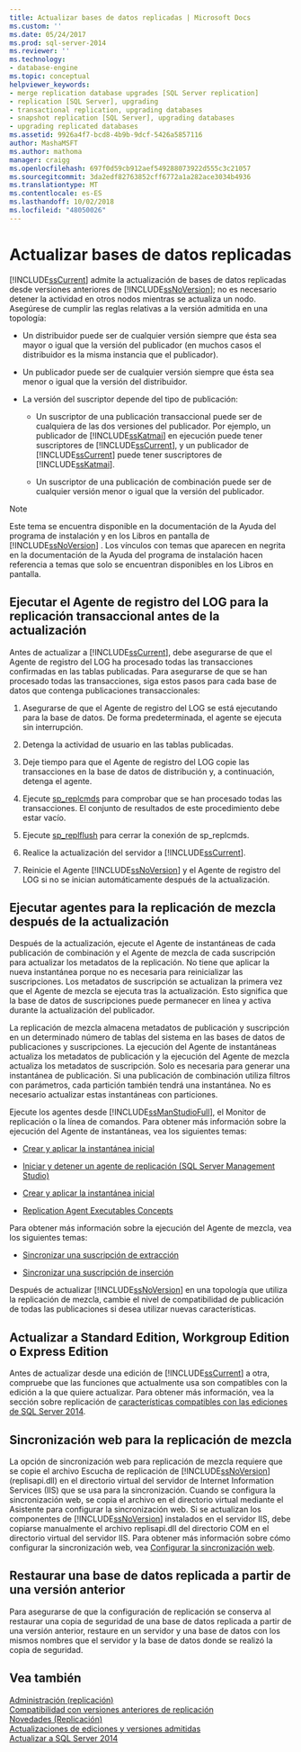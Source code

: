 ```yaml
---
title: Actualizar bases de datos replicadas | Microsoft Docs
ms.custom: ''
ms.date: 05/24/2017
ms.prod: sql-server-2014
ms.reviewer: ''
ms.technology:
- database-engine
ms.topic: conceptual
helpviewer_keywords:
- merge replication database upgrades [SQL Server replication]
- replication [SQL Server], upgrading
- transactional replication, upgrading databases
- snapshot replication [SQL Server], upgrading databases
- upgrading replicated databases
ms.assetid: 9926a4f7-bcd8-4b9b-9dcf-5426a5857116
author: MashaMSFT
ms.author: mathoma
manager: craigg
ms.openlocfilehash: 697f0d59cb912aef549288073922d555c3c21057
ms.sourcegitcommit: 3da2edf82763852cff6772a1a282ace3034b4936
ms.translationtype: MT
ms.contentlocale: es-ES
ms.lasthandoff: 10/02/2018
ms.locfileid: "48050026"
---
```

# <a name="upgrade-replicated-databases"></a>Actualizar bases de datos replicadas
  [!INCLUDE[ssCurrent](../../includes/sscurrent-md.md)] admite la actualización de bases de datos replicadas desde versiones anteriores de [!INCLUDE[ssNoVersion](../../includes/ssnoversion-md.md)]; no es necesario detener la actividad en otros nodos mientras se actualiza un nodo. Asegúrese de cumplir las reglas relativas a la versión admitida en una topología:  
  
-   Un distribuidor puede ser de cualquier versión siempre que ésta sea mayor o igual que la versión del publicador (en muchos casos el distribuidor es la misma instancia que el publicador).  
  
-   Un publicador puede ser de cualquier versión siempre que ésta sea menor o igual que la versión del distribuidor.  
  
-   La versión del suscriptor depende del tipo de publicación:  
  
    -   Un suscriptor de una publicación transaccional puede ser de cualquiera de las dos versiones del publicador. Por ejemplo, un publicador de [!INCLUDE[ssKatmai](../../includes/sskatmai-md.md)] en ejecución puede tener suscriptores de [!INCLUDE[ssCurrent](../../includes/sscurrent-md.md)], y un publicador de [!INCLUDE[ssCurrent](../../includes/sscurrent-md.md)] puede tener suscriptores de [!INCLUDE[ssKatmai](../../includes/sskatmai-md.md)].  
  
    -   Un suscriptor de una publicación de combinación puede ser de cualquier versión menor o igual que la versión del publicador.  
  
> [!NOTE]  
>  Este tema se encuentra disponible en la documentación de la Ayuda del programa de instalación y en los Libros en pantalla de [!INCLUDE[ssNoVersion](../../includes/ssnoversion-md.md)] . Los vínculos con temas que aparecen en negrita en la documentación de la Ayuda del programa de instalación hacen referencia a temas que solo se encuentran disponibles en los Libros en pantalla.  
  
## <a name="run-the-log-reader-agent-for-transactional-replication-before-upgrade"></a>Ejecutar el Agente de registro del LOG para la replicación transaccional antes de la actualización  
 Antes de actualizar a [!INCLUDE[ssCurrent](../../includes/sscurrent-md.md)], debe asegurarse de que el Agente de registro del LOG ha procesado todas las transacciones confirmadas en las tablas publicadas. Para asegurarse de que se han procesado todas las transacciones, siga estos pasos para cada base de datos que contenga publicaciones transaccionales:  
  
1.  Asegurarse de que el Agente de registro del LOG se está ejecutando para la base de datos. De forma predeterminada, el agente se ejecuta sin interrupción.  
  
2.  Detenga la actividad de usuario en las tablas publicadas.  
  
3.  Deje tiempo para que el Agente de registro del LOG copie las transacciones en la base de datos de distribución y, a continuación, detenga el agente.  
  
4.  Ejecute [sp_replcmds](/sql/relational-databases/system-stored-procedures/sp-replcmds-transact-sql) para comprobar que se han procesado todas las transacciones. El conjunto de resultados de este procedimiento debe estar vacío.  
  
5.  Ejecute [sp_replflush](/sql/relational-databases/system-stored-procedures/sp-replflush-transact-sql) para cerrar la conexión de sp_replcmds.  
  
6.  Realice la actualización del servidor a [!INCLUDE[ssCurrent](../../includes/sscurrent-md.md)].  
  
7.  Reinicie el Agente [!INCLUDE[ssNoVersion](../../includes/ssnoversion-md.md)] y el Agente de registro del LOG si no se inician automáticamente después de la actualización.  
  
## <a name="run-agents-for-merge-replication-after-upgrade"></a>Ejecutar agentes para la replicación de mezcla después de la actualización  
 Después de la actualización, ejecute el Agente de instantáneas de cada publicación de combinación y el Agente de mezcla de cada suscripción para actualizar los metadatos de la replicación. No tiene que aplicar la nueva instantánea porque no es necesaria para reinicializar las suscripciones. Los metadatos de suscripción se actualizan la primera vez que el Agente de mezcla se ejecuta tras la actualización. Esto significa que la base de datos de suscripciones puede permanecer en línea y activa durante la actualización del publicador.  
  
 La replicación de mezcla almacena metadatos de publicación y suscripción en un determinado número de tablas del sistema en las bases de datos de publicaciones y suscripciones. La ejecución del Agente de instantáneas actualiza los metadatos de publicación y la ejecución del Agente de mezcla actualiza los metadatos de suscripción. Solo es necesaria para generar una instantánea de publicación. Si una publicación de combinación utiliza filtros con parámetros, cada partición también tendrá una instantánea. No es necesario actualizar estas instantáneas con particiones.  
  
 Ejecute los agentes desde [!INCLUDE[ssManStudioFull](../../includes/ssmanstudiofull-md.md)], el Monitor de replicación o la línea de comandos. Para obtener más información sobre la ejecución del Agente de instantáneas, vea los siguientes temas:  
  
-   [Crear y aplicar la instantánea inicial](../../../2014/relational-databases/replication/create-and-apply-the-initial-snapshot.md)  
  
-   [Iniciar y detener un agente de replicación &#40;SQL Server Management Studio&#41;](../../relational-databases/replication/agents/start-and-stop-a-replication-agent-sql-server-management-studio.md)  
  
-   [Crear y aplicar la instantánea inicial](../../../2014/relational-databases/replication/create-and-apply-the-initial-snapshot.md)  
  
-   [Replication Agent Executables Concepts](../../../2014/relational-databases/replication/concepts/replication-agent-executables-concepts.md)  
  
 Para obtener más información sobre la ejecución del Agente de mezcla, vea los siguientes temas:  
  
-   [Sincronizar una suscripción de extracción](../../../2014/relational-databases/replication/synchronize-a-pull-subscription.md)  
  
-   [Sincronizar una suscripción de inserción](../../../2014/relational-databases/replication/synchronize-a-push-subscription.md)  
  
 Después de actualizar [!INCLUDE[ssNoVersion](../../includes/ssnoversion-md.md)] en una topología que utiliza la replicación de mezcla, cambie el nivel de compatibilidad de publicación de todas las publicaciones si desea utilizar nuevas características.  
  
## <a name="upgrading-to-standard-workgroup-or-express-editions"></a>Actualizar a Standard Edition, Workgroup Edition o Express Edition  
 Antes de actualizar desde una edición de [!INCLUDE[ssCurrent](../../includes/sscurrent-md.md)] a otra, compruebe que las funciones que actualmente usa son compatibles con la edición a la que quiere actualizar. Para obtener más información, vea la sección sobre replicación de [características compatibles con las ediciones de SQL Server 2014](../../../2014/getting-started/features-supported-by-the-editions-of-sql-server-2014.md).  
  
## <a name="web-synchronization-for-merge-replication"></a>Sincronización web para la replicación de mezcla  
 La opción de sincronización web para replicación de mezcla requiere que se copie el archivo Escucha de replicación de [!INCLUDE[ssNoVersion](../../includes/ssnoversion-md.md)] (replisapi.dll) en el directorio virtual del servidor de Internet Information Services (IIS) que se usa para la sincronización. Cuando se configura la sincronización web, se copia el archivo en el directorio virtual mediante el Asistente para configurar la sincronización web. Si se actualizan los componentes de [!INCLUDE[ssNoVersion](../../includes/ssnoversion-md.md)] instalados en el servidor IIS, debe copiarse manualmente el archivo replisapi.dll del directorio COM en el directorio virtual del servidor IIS. Para obtener más información sobre cómo configurar la sincronización web, vea [Configurar la sincronización web](../../../2014/relational-databases/replication/configure-web-synchronization.md).  
  
## <a name="restoring-a-replicated-database-from-an-earlier-version"></a>Restaurar una base de datos replicada a partir de una versión anterior  
 Para asegurarse de que la configuración de replicación se conserva al restaurar una copia de seguridad de una base de datos replicada a partir de una versión anterior, restaure en un servidor y una base de datos con los mismos nombres que el servidor y la base de datos donde se realizó la copia de seguridad.  
  
## <a name="see-also"></a>Vea también  
 [Administración &#40;replicación&#41;](../../relational-databases/replication/administration/administration-replication.md)   
 [Compatibilidad con versiones anteriores de replicación](../../../2014/relational-databases/replication/replication-backward-compatibility.md)   
 [Novedades &#40;Replicación&#41;](../../../2014/relational-databases/replication/what-s-new-replication.md)   
 [Actualizaciones de ediciones y versiones admitidas](../../database-engine/install-windows/supported-version-and-edition-upgrades.md)   
 [Actualizar a SQL Server 2014](upgrade-sql-server.md)  
  
  
